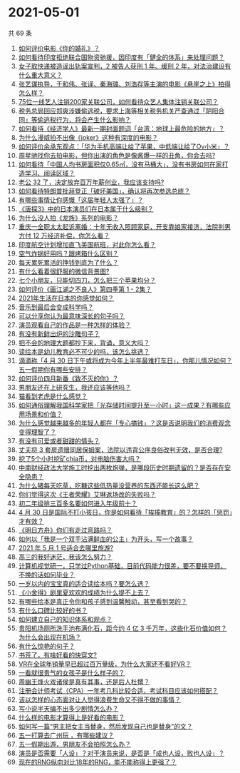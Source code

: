 # 2021-05-01

共 69 条

<!-- BEGIN -->
<!-- 最后更新时间 Sat May 01 2021 06:02:42 GMT+0800 (China Standard Time) -->

1. [如何评价电影《你的婚礼》？](https://www.zhihu.com/question/437513111)
2. [如何看待印度拒绝联合国物资驰援，因印度有「健全的体系」来处理问题？](https://www.zhihu.com/question/457285008)
3. [女子取快递被造谣出轨案宣判，2 被告人获刑 1 年、缓刑 2
   年，对法治建设有什么重大意义？](https://www.zhihu.com/question/457266748)
4. [张艺谋执导，于和伟、张译、秦海璐、刘浩存等主演的电影《悬崖之上》拍得怎么样？](https://www.zhihu.com/question/398744121)
5. [75位一线艺人注销200家关联公司，如何看待众艺人集体注销关联公司？](https://www.zhihu.com/question/457181415)
6. [税务总局回应郑爽涉嫌偷逃税，要求上海等相关税务机关严查通过「阴阳合同」等偷逃税行为，将会产生什么影响？](https://www.zhihu.com/question/457264887)
7. [如何看待《经济学人》最新一期封面题词「台湾：地球上最危险的地方」？](https://www.zhihu.com/question/457260755)
8. [为什么漫威拍不出像《joker》这种有深度的电影？](https://www.zhihu.com/question/456837407)
9. [如何评价余承东观点：「华为手机高端让给了苹果，中低端让给了Ov小米」？](https://www.zhihu.com/question/457258690)
10. [周星驰找你去拍电影，但你出演的角色是像酱爆一样的丑角，你会去吗?](https://www.zhihu.com/question/453812398)
11. [如何看待「中国人均书房面积仅0.65㎡，没有马桶大」，没有书房如何在家打造学习、阅读区域？](https://www.zhihu.com/question/456014343)
12. [老公 32 了，决定放弃百万年薪创业，我应该支持吗?](https://www.zhihu.com/question/447327404)
13. [如何看待特朗普批拜登正「破坏美国」，确认将再次参选总统？](https://www.zhihu.com/question/457256439)
14. [有哪些事情让你感慨「这届年轻人太强了」？](https://www.zhihu.com/question/456812148)
15. [《唐探3》中的日本演员们在日本属于什么级别？](https://www.zhihu.com/question/444896076)
16. [为什么没人拍《龙族》系列的电影？](https://www.zhihu.com/question/448178834)
17. [重庆一全职太太起诉离婚：十年无收入照顾家庭，开支靠娘家接济，法院判男方付 12
    万经济补偿，你怎么看？](https://www.zhihu.com/question/457146913)
18. [印度航空计划增加直飞美国航班，对此你怎么看？](https://www.zhihu.com/question/457239121)
19. [空气炸锅好用吗？跟烤箱什么区别？](https://www.zhihu.com/question/291230420)
20. [每天累死累活的挣钱到底为了什么？](https://www.zhihu.com/question/456067816)
21. [有什么看着很舒服的微信背景图?](https://www.zhihu.com/question/388752043)
22. [七个小朋友，只能切四刀，怎么把三个苹果均分？](https://www.zhihu.com/question/297440538)
23. [如何评价《画江湖之不良人》第四季第 1 - 2集？](https://www.zhihu.com/question/456851431)
24. [2021年生活在日本的你感觉如何？](https://www.zhihu.com/question/455934810)
25. [音乐到最后会变成科学吗？](https://www.zhihu.com/question/455907368)
26. [可以分享你认为最意味深长的句子吗？](https://www.zhihu.com/question/455777176)
27. [演员观看自己的作品是一种怎样的体验？](https://www.zhihu.com/question/294472677)
28. [有没有新鲜出炉的沙雕句子？](https://www.zhihu.com/question/451404478)
29. [把不会的地理大题都抄下来，背诵，意义大吗？](https://www.zhihu.com/question/444879198)
30. [读绘本是幼儿教育必不可少的吗，该怎么挑选？](https://www.zhihu.com/question/439146316)
31. [滴滴称「4 月 30
    日下午或将成为今年上半年最难打车日」，你那儿情况如何？五一假期你有哪些安排？](https://www.zhihu.com/question/457167453)
32. [如何评价四月新番《致不灭的你》？](https://www.zhihu.com/question/454515151)
33. [男朋友还在上研究生，我还应该等他吗？](https://www.zhihu.com/question/455432407)
34. [猫看到老虎是什么感觉？](https://www.zhihu.com/question/455697352)
35. [如何通俗理解我国科学家把「光存储时间提升至一小时」这一成果？有哪些应用场景和价值？](https://www.zhihu.com/question/456553305)
36. [为什么感觉越来越多的年轻人都在「专心搞钱」？这是否说明我们的消费观念变得理智了？](https://www.zhihu.com/question/457140241)
37. [有没有可爱或者甜甜的情头？](https://www.zhihu.com/question/391413854)
38. [丈夫将 3
    套房遗赠同居保姆案，法院以违背公序良俗改判无效，是否合理?](https://www.zhihu.com/question/457149946)
39. [挖了5个小时挖矿chia币，对电脑伤害大吗？](https://www.zhihu.com/question/454866562)
40. [中南财经政法大学施工时挖出两枚炮弹，是哪段历史时期遗留的？是否存在安全隐患？](https://www.zhihu.com/question/457122815)
41. [为什么猪每天吃草，吃糠这些低热量没营养的东西还能长这么肥？](https://www.zhihu.com/question/450554480)
42. [你们觉得这次《王者荣耀》艾琳返场改的失败吗？](https://www.zhihu.com/question/455420512)
43. [初二年级排三百多名要如何进入年级前十？](https://www.zhihu.com/question/447709781)
44. [4 月 30
    日是国际不打小孩日，你是如何看待「挨揍教育」的？怎样的「惩罚」才有效？](https://www.zhihu.com/question/391581129)
45. [《明日方舟》你们有走过弯路吗？](https://www.zhihu.com/question/452796365)
46. [如何以「我是一个双手沾满鲜血的公主」为开头，写一个故事？](https://www.zhihu.com/question/442702619)
47. [2021 年 5 月 1 号适合去哪里旅游?](https://www.zhihu.com/question/449104465)
48. [高三的我好迷茫，我该怎么努力？](https://www.zhihu.com/question/456263396)
49. [计算机视觉研一，只学过Python基础，目前代码能力很差，要不要换导师，不换的话如何毕业？](https://www.zhihu.com/question/456784414)
50. [一岁以内的宝宝真的适合读绘本吗？要怎么选？](https://www.zhihu.com/question/456575498)
51. [《小舍得》剧里夏欢欢的成绩为什么提不上去？](https://www.zhihu.com/question/455735077)
52. [有哪些绘本是真正令你和孩子感到温馨触动，甚至看到哭的？](https://www.zhihu.com/question/312239649)
53. [有什么口碑比较好的书？](https://www.zhihu.com/question/441638696)
54. [如何建立自己的知识体系和观点？](https://www.zhihu.com/question/52782284)
55. [贵阳机场厕所洗手池布满化石，距今约 4 亿 3
    千万年，这些化石价值如何？为什么会出现在机场？](https://www.zhihu.com/question/456986321)
56. [有什么惊艳的句子？](https://www.zhihu.com/question/432528611)
57. [书荒了，有啥好看的快穿文?](https://www.zhihu.com/question/451673117)
58. [VR在全球年销量早已超过百万量级，为什么大家还不看好VR？](https://www.zhihu.com/question/455504976)
59. [一看就很贵气的女孩子是什么样子的？](https://www.zhihu.com/question/322175199)
60. [周幽王烽火戏诸侯是真有其事，还是后人杜撰？](https://www.zhihu.com/question/20836590)
61. [注册会计师考试（CPA）一年考几科比较合适，考试科目应该如何搭配？](https://www.zhihu.com/question/438621387)
62. [该以怎样的心态面对让人觉得浪费生命又不得不做的事情？](https://www.zhihu.com/question/457093118)
63. [写小说半天编不出多少剧情怎么办？](https://www.zhihu.com/question/312977699)
64. [什么样的电影才算得上是好看的电影？](https://www.zhihu.com/question/437729822)
65. [如何写一篇“男主把女主当替身，然后发现自己也是替身”的文？](https://www.zhihu.com/question/437395484)
66. [五一打算去广州玩 ，有哪些建议？](https://www.zhihu.com/question/454725222)
67. [五一假期出游，男朋友不会拍照怎么办？](https://www.zhihu.com/question/456855235)
68. [演员是否需要「人设」？对于演员来说，是否是「成也人设，败也人设」？](https://www.zhihu.com/question/266121028)
69. [现在的RNG纵向对比18年的RNG，能不能称得上更强了？](https://www.zhihu.com/question/450488501)

<!-- END -->
